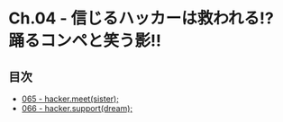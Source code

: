 # Ch.04 - 信じるハッカーは救われる!? 踊るコンペと笑う影!!



## 目次

* [065 - hacker.meet(sister);](065.txt)
* [066 - hacker.support(dream);](066.txt)
